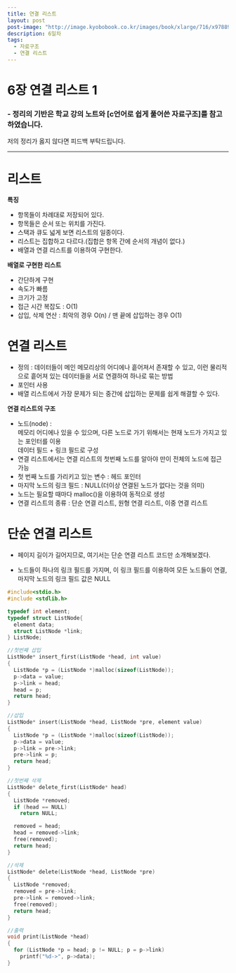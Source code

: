 ```yaml
---
title: 연결 리스트
layout: post
post-image: "http://image.kyobobook.co.kr/images/book/xlarge/716/x9788970509716.jpg"
description: 6일차
tags:
  - 자료구조
  - 연결 리스트
---
```


# 6장 연결 리스트 1

### - 정리의 기반은 학교 강의 노트와 [c언어로 쉽게 풀어쓴 자료구조]를 참고하였습니다.

저의 정리가 옳지 않다면 피드백 부탁드립니다.

---

# 리스트
__특징__  
- 항목들이 차례대로 저장되어 있다.
- 항목들은 순서 또는 위치를 가진다.
- 스택과 큐도 넓게 보면 리스트의 일종이다.
- 리스트는 집합하고 다르다.(집합은 항목 간에 순서의 개념이 없다.)
- 배열과 연결 리스트를 이용하여 구현한다.
  
    
__배열로 구현한 리스트__  
- 간단하게 구현
- 속도가 빠름
- 크기가 고정
- 접근 시간 복잡도 : O(1)
- 삽입, 삭제 연산 : 최악의 경우 O(n) / 맨 끝에 삽입하는 경우 O(1)
  
    
      
        

# 연결 리스트
- 정의 : 데이터들이 메인 메모리상의 어디에나 흩어져서 존재할 수 있고, 이런 물리적으로 흩어져 있는 데이터들을 서로 연결하여 하나로 묶는 방법
- 포인터 사용
- 배열 리스트에서 가장 문제가 되는 중간에 삽입하는 문제를 쉽게 해결할 수 있다.
  
    

__연결 리스트의 구조__  
- 노드(node) :  
  메모리 어디에나 있을 수 있으며, 다른 노드로 가기 위해서는 현재 노드가 가지고 있는 포인터를 이용  
  데이터 필드 + 링크 필드로 구성
- 연결 리스트에서는 연결 리스트의 첫번째 노드를 알아야 만이 전체의 노드에 접근 가능
- 첫 번째 노드를 가리키고 있는 변수 : 헤드 포인터
- 마지막 노드의 링크 필드 : NULL(더이상 연결된 노드가 없다는 것을 의미)
- 노드는 필요할 때마다 malloc()을 이용하여 동적으로 생성
- 연결 리스트의 종류 : 단순 연결 리스트, 원형 연결 리스트, 이중 연결 리스트
  
    

# 단순 연결 리스트
- 페이지 길이가 길어지므로, 여기서는 단순 연결 리스트 코드만 소개해보겠다.
* 노드들이 하나의 링크 필드를 가지며, 이 링크 필드를 이용하여 모든 노드들이 연결, 마지막 노드의 링크 필드 값은 NULL

```c
#include<stdio.h>
#include <stdlib.h>

typedef int element;
typedef struct ListNode{
  element data;
  struct ListNode *link;
} ListNode;

//첫번째 삽입
ListNode* insert_first(ListNode *head, int value)
{
  ListNode *p = (ListNode *)malloc(sizeof(ListNode));
  p->data = value;
  p->link = head;
  head = p;
  return head;
}

//삽입
ListNode* insert(ListNode *head, ListNode *pre, element value)
{
  ListNode *p = (ListNode *)malloc(sizeof(ListNode));
  p->data = value;
  p->link = pre->link;
  pre->link = p;
  return head;
}

//첫번째 삭제
ListNode* delete_first(ListNode* head)
{
  ListNode *removed;
  if (head == NULL)
    return NULL;

  removed = head;
  head = removed->link;
  free(removed);
  return head;
}

//삭제
ListNode* delete(ListNode *head, ListNode *pre)
{
  ListNode *removed;
  removed = pre->link;
  pre->link = removed->link;
  free(removed);
  return head;
}

//출력
void print(ListNode *head)
{
  for (ListNode *p = head; p != NULL; p = p->link)
    printf("%d->", p->data);
}
```
